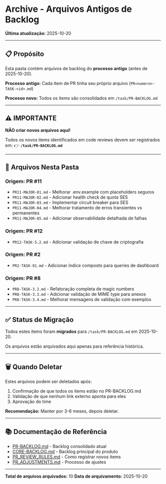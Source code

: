# Archive - Arquivos Antigos de Backlog

**Última atualização:** 2025-10-20

---

## 📋 Propósito

Esta pasta contém arquivos de backlog do **processo antigo** (antes de 2025-10-20).

**Processo antigo:** Cada item de PR tinha seu próprio arquivo (`PR<numero>-TASK-<id>.md`)

**Processo novo:** Todos os items são consolidados em `/task/PR-BACKLOG.md`

---

## ⚠️ IMPORTANTE

**NÃO criar novos arquivos aqui!**

Todos os novos items identificados em code reviews devem ser registrados em:
👉 **`/task/PR-BACKLOG.md`**

---

## 📁 Arquivos Nesta Pasta

### Origem: PR #11
- `PR11-MAJOR-01.md` - Melhorar .env.example com placeholders seguros
- `PR11-MAJOR-02.md` - Adicionar health check de quota SES
- `PR11-MAJOR-03.md` - Implementar circuit breaker para SES
- `PR11-MAJOR-04.md` - Melhorar tratamento de erros transientes vs permanentes
- `PR11-MAJOR-05.md` - Adicionar observabilidade detalhada de falhas

### Origem: PR #12
- `PR12-TASK-5.2.md` - Adicionar validação de chave de criptografia

### Origem: PR #2
- `PR2-TASK-01.md` - Adicionar índice composto para queries de dashboard

### Origem: PR #8
- `PR8-TASK-3.2.md` - Refatoração completa de magic numbers
- `PR8-TASK-3.3.md` - Adicionar validação de MIME type para anexos
- `PR8-TASK-3.4.md` - Melhorar mensagens de validação com exemplos

---

## ✅ Status de Migração

Todos estes items foram **migrados** para `/task/PR-BACKLOG.md` em 2025-10-20.

Os arquivos estão arquivados aqui apenas para referência histórica.

---

## 🗑️ Quando Deletar

Estes arquivos podem ser deletados após:
1. Confirmação de que todos os items estão no PR-BACKLOG.md
2. Validação de que nenhum link externo aponta para eles
3. Aprovação do time

**Recomendação:** Manter por 3-6 meses, depois deletar.

---

## 📚 Documentação de Referência

- [PR-BACKLOG.md](../PR-BACKLOG.md) - Backlog consolidado atual
- [CORE-BACKLOG.md](../CORE-BACKLOG.md) - Backlog principal do produto
- [PR_REVIEW_RULES.md](../../docs/PR_REVIEW_RULES.md) - Como registrar novos items
- [PR_ADJUSTMENTS.md](../../docs/PR_ADJUSTMENTS.md) - Processo de ajustes

---

**Total de arquivos arquivados:** 10
**Data de arquivamento:** 2025-10-20
